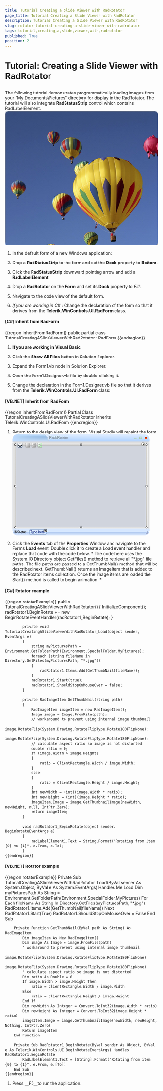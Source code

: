 ```yaml
---
title: Tutorial Creating a Slide Viewer with RadRotator
page_title: Tutorial Creating a Slide Viewer with RadRotator
description: Tutorial Creating a Slide Viewer with RadRotator
slug: rotator-tutorial-creating-a-slide-viewer-with-radrotator
tags: tutorial,creating,a,slide,viewer,with,radrotator
published: True
position: 2
---
```


# Tutorial: Creating a Slide Viewer with RadRotator



## 

The following tutorial demonstrates programmatically loading images from your "My Documents\Pictures" directory for display in the RadRotator.
          The tutorial will also integrate __RadStatusStrip__ control which contains RadLabelElement.
        ![rotator-tutorial-creating-a-slide-viewer-with-radrotator 001](images/rotator-tutorial-creating-a-slide-viewer-with-radrotator001.png)



1. In the default form of a new Windows application:

1. Drop a __RadStatusStrip__ to the form and set the __Dock__ property to __Bottom__.
            

1. Click the __RadStatusStrip__ downward pointing arrow and add a __RadLabelElement__.
            

1. Drop a __RadRotator__ on the __Form__ and set its __Dock__ property to *Fill*.
            

1. Navigate to the code view of the default form.

1. *If you are working in C#* : Change the declaration of the form so that it derives from the __Telerik.WinControls.UI.RadForm__ class.
            

#### __[C#] Inherit from RadForm__

{{region inheritFromRadForm}}
	    public partial class TutorialCreatingASlideViewerWithRadRotator : RadForm
	{{endregion}}



1. __If you are working in Visual Basic__:
            

1. Click the __Show All Files__ button in Solution Explorer.
            

1. Expand the Form1.vb node in Solution Explorer.

1. Open the Form1.Designer.vb file by double-clicking it.

1. Change the declaration in the Form1.Designer.vb file so that it derives from the __Telerik.WinControls.UI.RadForm__ class:
            

#### __[VB.NET] Inherit from RadForm__

{{region inheritFromRadForm}}
	Partial Class TutorialCreatingASlideViewerWithRadRotator
	    Inherits Telerik.WinControls.UI.RadForm
	{{endregion}}



1. Return to the design view of the form. Visual Studio will repaint the form. ![rotator-tutorial-creating-a-slide-viewer-with-radrotator 002](images/rotator-tutorial-creating-a-slide-viewer-with-radrotator002.png)

1. Click the __Events__ tab of the __Properties__ Window and navigate to the Forms __Load__ event.
              Double click it to create a Load event handler and replace that code with the code below. *
                The code here uses the System.IO Directory object GetFiles()
                method to retrieve all "*.jpg" file paths. The file paths are passed to a GetThumbNail() method that will be described next. GetThumbNail() returns an ImageItem that is
                added to the RadRotator items collection. Once the image items are loaded the Start() method is called to begin animation.
              *

#### __[C#] Rotator example__

{{region rotatorExample}}
	        public TutorialCreatingASlideViewerWithRadRotator()
	        {
	            InitializeComponent();
	            radRotator1.BeginRotate += new BeginRotateEventHandler(radRotator1_BeginRotate);
	        }
	
	        private void TutorialCreatingASlideViewerWithRadRotator_Load(object sender, EventArgs e)
	        {
	            string myPicturesPath = Environment.GetFolderPath(Environment.SpecialFolder.MyPictures);
	            foreach (string fileName in Directory.GetFiles(myPicturesPath, "*.jpg"))
	            {
	                radRotator1.Items.Add(GetThumbNail(fileName));
	            }
	            radRotator1.Start(true);
	            radRotator1.ShouldStopOnMouseOver = false;
	        }
	
	        private RadImageItem GetThumbNail(string path)
	        {
	            RadImageItem imageItem = new RadImageItem();
	            Image image = Image.FromFile(path);
	            // workaround to prevent using internal image thumbnail
	            image.RotateFlip(System.Drawing.RotateFlipType.Rotate180FlipNone);
	            image.RotateFlip(System.Drawing.RotateFlipType.Rotate180FlipNone);
	            // calculate aspect ratio so image is not distorted
	            double ratio = 0;
	            if (image.Width > image.Height)
	            {
	                ratio = ClientRectangle.Width / image.Width;
	            }
	            else
	            {
	                ratio = ClientRectangle.Height / image.Height;
	            }
	            int newWidth = (int)(image.Width * ratio);
	            int newHeight = (int)(image.Height * ratio);
	            imageItem.Image = image.GetThumbnailImage(newWidth, newHeight, null, IntPtr.Zero);
	            return imageItem;
	        }
	
	        void radRotator1_BeginRotate(object sender, BeginRotateEventArgs e)
	        {
	            radLabelElement1.Text = String.Format("Rotating from item {0} to {1}", e.From, e.To);
	        }
	{{endregion}}



#### __[VB.NET] Rotator example__

{{region rotatorExample}}
	    Private Sub TutorialCreatingASlideViewerWithRadRotator_Load(ByVal sender As System.Object, ByVal e As System.EventArgs) Handles Me.Load
	        Dim myPicturesPath As String = Environment.GetFolderPath(Environment.SpecialFolder.MyPictures)
	        For Each fileName As String In Directory.GetFiles(myPicturesPath, "*.jpg")
	            RadRotator1.Items.Add(GetThumbNail(fileName))
	        Next
	        RadRotator1.Start(True)
	        RadRotator1.ShouldStopOnMouseOver = False
	    End Sub
	
	    Private Function GetThumbNail(ByVal path As String) As RadImageItem
	        Dim imageItem As New RadImageItem()
	        Dim image As Image = image.FromFile(path)
	        ' workaround to prevent using internal image thumbnail
	        image.RotateFlip(System.Drawing.RotateFlipType.Rotate180FlipNone)
	        image.RotateFlip(System.Drawing.RotateFlipType.Rotate180FlipNone)
	        ' calculate aspect ratio so image is not distorted
	        Dim ratio As Double = 0
	        If image.Width > image.Height Then
	            ratio = ClientRectangle.Width / image.Width
	        Else
	            ratio = ClientRectangle.Height / image.Height
	        End If
	        Dim newWidth As Integer = Convert.ToInt32(image.Width * ratio)
	        Dim newHeight As Integer = Convert.ToInt32(image.Height * ratio)
	        imageItem.Image = image.GetThumbnailImage(newWidth, newHeight, Nothing, IntPtr.Zero)
	        Return imageItem
	    End Function
	
	    Private Sub RadRotator1_BeginRotate(ByVal sender As Object, ByVal e As Telerik.WinControls.UI.BeginRotateEventArgs) Handles RadRotator1.BeginRotate
	        RadLabelElement1.Text = [String].Format("Rotating from item {0} to {1}", e.From, e.[To])
	    End Sub
	{{endregion}}



1. Press __F5__to run the application. 
            
